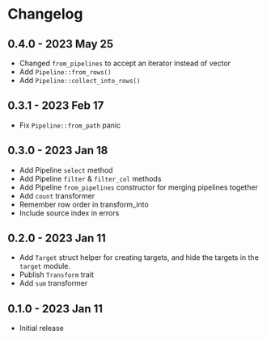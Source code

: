 # Changelog

## 0.4.0 - 2023 May 25
- Changed `from_pipelines` to accept an iterator instead of vector
- Add `Pipeline::from_rows()`
- Add `Pipeline::collect_into_rows()`

## 0.3.1 - 2023 Feb 17
- Fix `Pipeline::from_path` panic

## 0.3.0 - 2023 Jan 18
- Add Pipeline `select` method
- Add Pipeline `filter` & `filter_col` methods
- Add Pipeline `from_pipelines` constructor for merging pipelines together
- Add `count` transformer
- Remember row order in transform_into
- Include source index in errors

## 0.2.0 - 2023 Jan 11
- Add `Target` struct helper for creating targets, and hide the targets in the `target` module.
- Publish `Transform` trait
- Add `sum` transformer

## 0.1.0 - 2023 Jan 11
- Initial release
